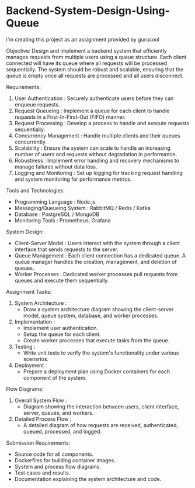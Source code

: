 # Backend-System-Design-Using-Queue
i'm creating this project as an assignment provided by gurucool

Objective: Design and implement a backend system that efficiently manages requests from multiple users using a queue structure. Each client connected will have its queue where all requests will be processed sequentially. The system should be robust and scalable, ensuring that the queue is empty once all requests are processed and all users disconnect.

Requirements:
1. User Authentication : Securely authenticate users before they can enqueue requests.
2. Request Queueing : Implement a queue for each client to handle requests in a First-In-First-Out (FIFO) manner.
3. Request Processing : Develop a process to handle and execute requests sequentially.
4. Concurrency Management : Handle multiple clients and their queues concurrently.
5. Scalability : Ensure the system can scale to handle an increasing number of users and requests without degradation in performance.
6. Robustness : Implement error handling and recovery mechanisms to manage failures without data loss.
7. Logging and Monitoring : Set up logging for tracking request handling and system monitoring for performance metrics.

Tools and Technologies:
- Programming Language : Node.js 
- Messaging/Queueing System : RabbitMQ / Redis / Kafka
- Database : PostgreSQL / MongoDB
- Monitoring Tools : Prometheus, Grafana

System Design:
- Client-Server Model : Users interact with the system through a client interface that sends requests to the server.
- Queue Management : Each client connection has a dedicated queue. A queue manager handles the creation, management, and deletion of queues.
- Worker Processes : Dedicated worker processes pull requests from queues and execute them sequentially.

Assignment Tasks:
1. System Architecture :
   - Draw a system architecture diagram showing the client-server model, queue system, database, and worker processes.
2. Implementation :
   - Implement user authentication.
   - Setup the queue for each client.
   - Create worker processes that execute tasks from the queue.
3. Testing :
   - Write unit tests to verify the system's functionality under various scenarios.
4. Deployment :
   - Prepare a deployment plan using Docker containers for each component of the system.

Flow Diagrams:
1. Overall System Flow :
   - Diagram showing the interaction between users, client interface, server, queues, and workers.
2. Detailed Process Flow :
   - A detailed diagram of how requests are received, authenticated, queued, processed, and logged.

Submission Requirements:
- Source code for all components.
- Dockerfiles for building container images.
- System and process flow diagrams.
- Test cases and results.
- Documentation explaining the system architecture and code.
